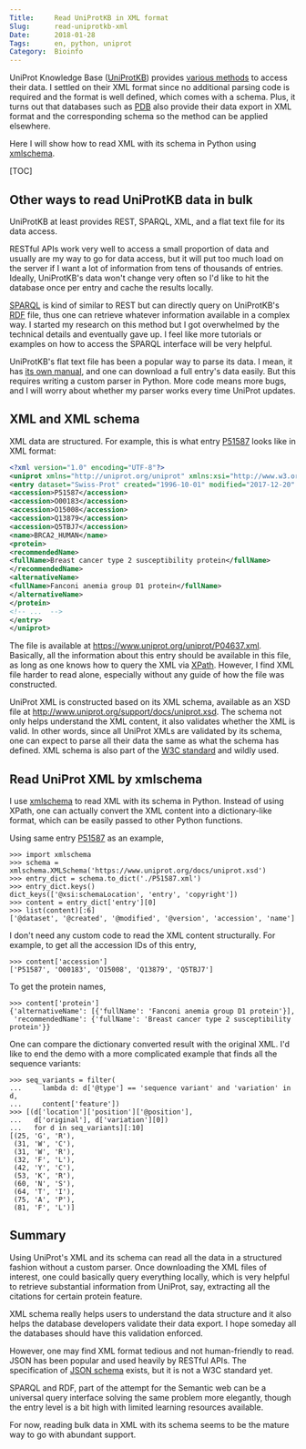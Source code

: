 ```yaml
---
Title:     Read UniProtKB in XML format
Slug:      read-uniprotkb-xml
Date:      2018-01-28
Tags:      en, python, uniprot
Category:  Bioinfo
---
```


UniProt Knowledge Base ([UniProtKB]) provides [various methods][uniprot-api] to access their data. I settled on their XML format since no additional parsing code is required and the format is well defined, which comes with a schema. Plus, it turns out that databases such as [PDB][PDBML] also provide their data export in XML format and the corresponding schema so the method can be applied elsewhere. 

Here I will show how to read XML with its schema in Python using [xmlschema].

[UniProtKB]: http://www.uniprot.org/help/uniprotkb
[uniprot-api]: https://www.uniprot.org/help/programmatic_access
[PDBML]: http://pdbml.pdb.org/
[xmlschema]: https://pypi.org/project/xmlschema/

[TOC]


## Other ways to read UniProtKB data in bulk
UniProtKB at least provides REST, SPARQL, XML, and a flat text file for its data access. 

RESTful APIs work very well to access a small proportion of data and usually are my way to go for data access, but it will put too much load on the server if I want a lot of information from tens of thousands of entries. Ideally, UniProtKB's data won't change very often so I'd like to hit the database once per entry and cache the results locally. 

[SPARQL] is kind of similar to REST but can directly query on UniProtKB's [RDF] file, thus one can retrieve whatever information available in a complex way. I started my research on this method but I got overwhelmed by the technical details and eventually gave up. I feel like more tutorials or examples on how to access the SPARQL interface will be very helpful.

UniProtKB's flat text file has been a popular way to parse its data. I mean, it has [its own manual][uniprot-flat-manual], and one can download a full entry's data easily. But this requires writing a custom parser in Python. More code means more bugs, and I will worry about whether my parser works every time UniProt updates.

[SPARQL]: https://en.wikipedia.org/wiki/SPARQL
[RDF]: https://en.wikipedia.org/wiki/Resource_Description_Framework
[uniprot-flat-manual]: https://www.uniprot.org/docs/userman.htm


## XML and XML schema
XML data are structured. For example, this is what entry [P51587] looks like in XML format:

```xml
<?xml version="1.0" encoding="UTF-8"?>
<uniprot xmlns="http://uniprot.org/uniprot" xmlns:xsi="http://www.w3.org/2001/XMLSchema-instance" xsi:schemaLocation="http://uniprot.org/uniprot http://www.uniprot.org/support/docs/uniprot.xsd">
<entry dataset="Swiss-Prot" created="1996-10-01" modified="2017-12-20" version="201">
<accession>P51587</accession>
<accession>O00183</accession>
<accession>O15008</accession>
<accession>Q13879</accession>
<accession>Q5TBJ7</accession>
<name>BRCA2_HUMAN</name>
<protein>
<recommendedName>
<fullName>Breast cancer type 2 susceptibility protein</fullName>
</recommendedName>
<alternativeName>
<fullName>Fanconi anemia group D1 protein</fullName>
</alternativeName>
</protein>
<!-- ...  -->
</entry>
</uniprot>
```

The file is available at <https://www.uniprot.org/uniprot/P04637.xml>. Basically, all the information about this entry should be available in this file, as long as one knows how to query the XML via [XPath]. However, I find XML file harder to read alone, especially without any guide of how the file was constructed.

UniProt XML is constructed based on its XML schema, available as an XSD file at <http://www.uniprot.org/support/docs/uniprot.xsd>. The schema not only helps understand the XML content, it also validates whether the XML is valid. In other words, since all UniProt XMLs are validated by its schema, one can expect to parse all their data the same as what the schema has defined. XML schema is also part of the [W3C standard] and wildly used.

[P51587]: https://www.uniprot.org/uniprot/P51587
[XPath]: https://en.wikipedia.org/wiki/XPath
[W3C standard]: https://www.w3.org/XML/Schema


## Read UniProt XML by xmlschema
I use [xmlschema] to read XML with its schema in Python. Instead of using XPath, one can actually convert the XML content into a dictionary-like format, which can be easily passed to other Python functions.

Using same entry [P51587] as an example,

```pycon
>>> import xmlschema
>>> schema = xmlschema.XMLSchema('https://www.uniprot.org/docs/uniprot.xsd')
>>> entry_dict = schema.to_dict('./P51587.xml')
>>> entry_dict.keys()
dict_keys(['@xsi:schemaLocation', 'entry', 'copyright'])
>>> content = entry_dict['entry'][0]
>>> list(content)[:6]
['@dataset', '@created', '@modified', '@version', 'accession', 'name']
```

I don't need any custom code to read the XML content structurally. For example, to get all the accession IDs of this entry,

```pycon
>>> content['accession']
['P51587', 'O00183', 'O15008', 'Q13879', 'Q5TBJ7']
```

To get the protein names,

```pycon
>>> content['protein']
{'alternativeName': [{'fullName': 'Fanconi anemia group D1 protein'}],
 'recommendedName': {'fullName': 'Breast cancer type 2 susceptibility protein'}}
```

One can compare the dictionary converted result with the original XML. I'd like to end the demo with a more complicated example that finds all the sequence variants:

```pycon
>>> seq_variants = filter(
...     lambda d: d['@type'] == 'sequence variant' and 'variation' in d,
...     content['feature'])
>>> [(d['location']['position']['@position'], 
...   d['original'], d['variation'][0])
...   for d in seq_variants][:10]
[(25, 'G', 'R'),
 (31, 'W', 'C'),
 (31, 'W', 'R'),
 (32, 'F', 'L'),
 (42, 'Y', 'C'),
 (53, 'K', 'R'),
 (60, 'N', 'S'),
 (64, 'T', 'I'),
 (75, 'A', 'P'),
 (81, 'F', 'L')]
```


## Summary
Using UniProt's XML and its schema can read all the data in a structured fashion without a custom parser. Once downloading the XML files of interest, one could basically query everything locally, which is very helpful to retrieve substantial information from UniProt, say, extracting all the citations for certain protein feature.

XML schema really helps users to understand the data structure and it also helps the database developers validate their data export. I hope someday all the databases should have this validation enforced.

However, one may find XML format tedious and not human-friendly to read. JSON has been popular and used heavily by RESTful APIs. The specification of [JSON schema][json-schema] exists, but it is not a W3C standard yet. 

SPARQL and RDF, part of the attempt for the Semantic web can be a universal query interface solving the same problem more elegantly, though the entry level is a bit high with limited learning resources available.

For now, reading bulk data in XML with its schema seems to be the mature way to go with abundant support.


[json-schema]: http://json-schema.org/
